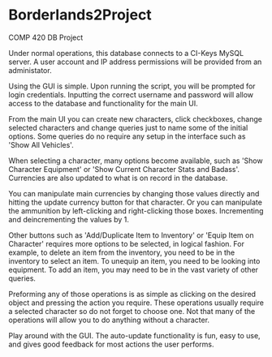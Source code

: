 # Borderlands2Project
COMP 420 DB Project

Under normal operations, this database connects to a CI-Keys MySQL server. A user account and IP address permissions will be provided 
from an administator. 

Using the GUI is simple. Upon running the script, you will be prompted for login credentials. Inputting the correct username and password
will allow access to the database and functionality for the main UI. 

From the main UI you can create new characters, click checkboxes, change selected characters and change queries just to name some of the 
initial options. Some queries do no require any setup in the interface such as 'Show All Vehicles'. 

When selecting a character, many options become available, such as 'Show Character Equipment' or 'Show Current Character Stats and Badass'.
Currencies are also updated to what is on record in the database.

You can manipulate main currencies by changing those values directly and hitting the update currency button for that character. Or you
can manipulate the ammunition by left-clicking and right-clicking those boxes. Incrementing and deincrementing the values by 1.

Other buttons such as 'Add/Duplicate Item to Inventory' or 'Equip Item on Character' requires more options to be selected, in logical 
fashion. For example, to delete an item from the inventory, you need to be in the inventory to select an item. To unequip an item, you need
to be looking into equipment. To add an item, you may need to be in the vast variety of other queries.

Preforming any of those operations is as simple as clicking on the desired object and pressing the action you require. These operations
usually require a selected character so do not forget to choose one. Not that many of the operations will allow you to do anything without
a character. 

Play around with the GUI. The auto-update functionality is fun, easy to use, and gives good feedback for most actions the user performs. 
